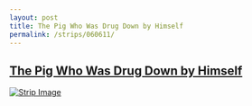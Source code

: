 ```yaml
---
layout: post
title: The Pig Who Was Drug Down by Himself
permalink: /strips/060611/
---
```


## [The Pig Who Was Drug Down by Himself](/strips/060611/)

<a href='../images/ph060611.gif'><img src='../images/ph060611.gif' alt='Strip Image' /></a>


<!-- include copyright-strip.html -->